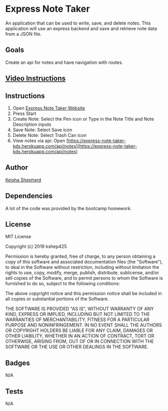 # Express Note Taker
An application that can be used to write, save, and delete notes. This application will use an express backend and save and retrieve note data from a JSON file.

## Goals
Create an api for notes and have navigation with routes.

## [Video Instructions](https://youtu.be/oPG_Te-pf-8)

## Instructions
1.  Open [Express Note Taker Website](https://express-note-taker-kds.herokuapp.com/)
1.  Press Start
1.  Create Note: Select the Pen icon or Type in the Note Title and Note Description inputs
1.  Save Note: Select Save icon
1.  Delete Note: Select Trash Can icon
1.  View notes via api: Open [https://express-note-taker-kds.herokuapp.com/api/notes](https://express-note-taker-kds.herokuapp.com/api/notes)

## Author
[Keisha Shepherd](https://github.com/kshep425/)

## Dependencies
A lot of the code was provided by the bootcamp homework.

## License
MIT License

Copyright (c) 2019 kshep425

Permission is hereby granted, free of charge, to any person obtaining a copy
of this software and associated documentation files (the "Software"), to deal
in the Software without restriction, including without limitation the rights
to use, copy, modify, merge, publish, distribute, sublicense, and/or sell
copies of the Software, and to permit persons to whom the Software is
furnished to do so, subject to the following conditions:

The above copyright notice and this permission notice shall be included in all
copies or substantial portions of the Software.

THE SOFTWARE IS PROVIDED "AS IS", WITHOUT WARRANTY OF ANY KIND, EXPRESS OR
IMPLIED, INCLUDING BUT NOT LIMITED TO THE WARRANTIES OF MERCHANTABILITY,
FITNESS FOR A PARTICULAR PURPOSE AND NONINFRINGEMENT. IN NO EVENT SHALL THE
AUTHORS OR COPYRIGHT HOLDERS BE LIABLE FOR ANY CLAIM, DAMAGES OR OTHER
LIABILITY, WHETHER IN AN ACTION OF CONTRACT, TORT OR OTHERWISE, ARISING FROM,
OUT OF OR IN CONNECTION WITH THE SOFTWARE OR THE USE OR OTHER DEALINGS IN THE
SOFTWARE.

## Badges
N/A

## Tests
N/A